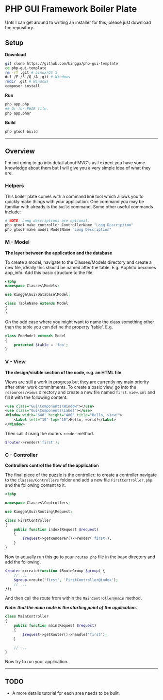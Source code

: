 # PHP GUI Framework Boiler Plate
Until I can get around to writing an installer for this, please just download the repository.

## Setup
**Download**
```bash
git clone https://github.com/kingga/php-gui-template
cd php-gui-template
rm -rf .git # Linux/OS X
del /F /S /Q /A .git # Windows
rmdir .git # Windows
composer install
```

**Run**
```bash
php app.php
## Or for PHAR file.
php app.phar
```

**Build**
```bash
php gtool build
```

___

## Overview
I'm not going to go into detail about MVC's as I expect you have some knowledge about them but I will give you a very simple idea of what they are.

### Helpers
This boiler plate comes with a command line tool which allows you to quickly make things with your application. One command you may be familiar with already is the `build` command. Some other useful commands include:

```bash
# NOTE: Long descriptions are optional.
php gtool make controller ControllerName "Long Description"
php gtool make model ModelName "Long Description"
```

### M - Model
**The layer between the application and the database**

To create a model, navigate to the Classes/Models directory and create a new file, ideally this should be named after the table. E.g. AppInfo becomes app_info. Add this basic structure to the file:

```php
<?php
namespace Classes\Models;

use Kingga\Gui\Database\Model;

class TableName extends Model
{
}

```

On the odd case where you might want to name the class something other than the table you can define the property 'table'. E.g.

```php
class FooModel extends Model
{
    protected $table = 'foo';
}
```

### V - View
**The design/visible section of the code, e.g. an HTML file**

Views are still a work in progress but they are currently my main priority after other work commitments. To create a basic view, go into the `resources/views` directory and create a new file named `first.view.xml` and fill it with the following content.

```xml
<use class="Gui\Components\Window"></use>
<use class="Gui\Components\Label"></use>
<Window width="640" height="480" title="Hello, view!">
    <Label left="10" top="10">Hello, world!</Label>
</Window>
```

Then call it using the routers `render` method.

```php
$router->render('first');
```

### C - Controller
**Controllers control the flow of the application**

The final piece of the puzzle is the controller; to create a controller navigate to the `Classes/Controllers` folder and add a new file `FirstController.php` and the following content to it.

```php
<?php

namespace Classes\Controllers;

use Kingga\Gui\Routing\Request;

class FirstController
{
    public function index(Request $request)
    {
        $request->getRenderer()->render('first');
    }
}

```

Now to actually run this go to your `routes.php` file in the base directory and add the following.

```php
$router->create(function (RouteGroup $group) {
    // ...
    $group->route('first', 'FirstController@index');
    // ...
});
```

And then call the route from within the `MainController@main` method.

***Note: that the main route is the starting point of the application.***

```php
class MainController
{
    public function main(Request $request)
    {
        $request->getRouter()->handle('first');
    }

    // ...
}
```

Now try to run your application.

___

## TODO
* A more details tutorial for each area needs to be built.
